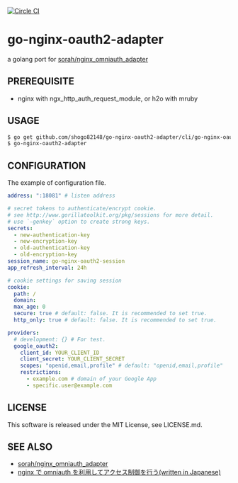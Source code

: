 [![Circle CI](https://circleci.com/gh/shogo82148/go-nginx-oauth2-adapter.svg?style=svg)](https://circleci.com/gh/shogo82148/go-nginx-oauth2-adapter)

# go-nginx-oauth2-adapter

a golang port for [sorah/nginx_omniauth_adapter](https://github.com/sorah/nginx_omniauth_adapter)

## PREREQUISITE

- nginx with ngx_http_auth_request_module, or h2o with mruby

## USAGE

``` bash
$ go get github.com/shogo82148/go-nginx-oauth2-adapter/cli/go-nginx-oauth2-adapter
$ go-nginx-oauth2-adapter
```

## CONFIGURATION

The example of configuration file.

``` yaml
address: ":18081" # listen address

# secret tokens to authenticate/encrypt cookie.
# see http://www.gorillatoolkit.org/pkg/sessions for more detail.
# use `-genkey` option to create strong keys.
secrets:
  - new-authentication-key
  - new-encryption-key
  - old-authentication-key
  - old-encryption-key
session_name: go-nginx-oauth2-session
app_refresh_interval: 24h

# cookie settings for saving session
cookie:
  path: /
  domain:
  max_age: 0
  secure: true # default: false. It is recommended to set true.
  http_only: true # default: false. It is recommended to set true.

providers:
  # development: {} # For test.
  google_oauth2:
    client_id: YOUR_CLIENT_ID
    client_secret: YOUR_CLIENT_SECRET
    scopes: "openid,email,profile" # default: "openid,email,profile"
    restrictions:
      - example.com # domain of your Google App
      - specific.user@example.com
```

## LICENSE

This software is released under the MIT License, see LICENSE.md.

## SEE ALSO

- [sorah/nginx_omniauth_adapter](https://github.com/sorah/nginx_omniauth_adapter)
- [nginx で omniauth を利用してアクセス制御を行う(written in Japanese)](http://techlife.cookpad.com/entry/2015/10/16/080000)
